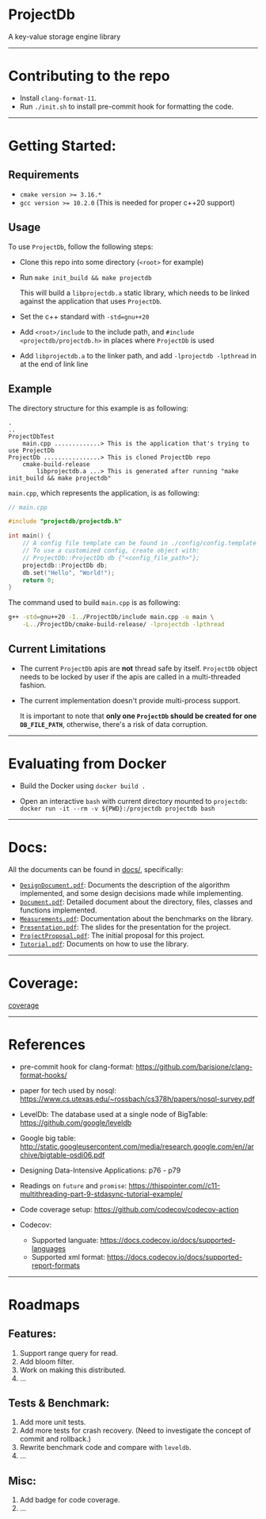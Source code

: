 # __ProjectDb__

A key-value storage engine library

---

# Contributing to the repo

- Install `clang-format-11`.
- Run `./init.sh` to install pre-commit hook for formatting the code.

---

# Getting Started:

## Requirements

- `cmake version >= 3.16.*`
- `gcc version >= 10.2.0` (This is needed for proper c++20 support)

## Usage

To use `ProjectDb`, follow the following steps:

- Clone this repo into some directory (`<root>` for example)

- Run `make init_build && make projectdb`
  
    This will build a `libprojectdb.a` static library, which needs to be linked against the application that uses `ProjectDb`.

- Set the c++ standard with `-std=gnu++20`

- Add `<root>/include` to the include path, and `#include <projectdb/projectdb.h>` in places where `ProjectDb` is used

- Add `libprojectdb.a` to the linker path, and add `-lprojectdb -lpthread` in at the end of link line

## Example

The directory structure for this example is as following:
```
.
..
ProjectDbTest
    main.cpp .............> This is the application that's trying to use ProjectDb
ProjectDb ................> This is cloned ProjectDb repo 
    cmake-build-release
        libprojectdb.a ...> This is generated after running "make init_build && make projectdb"
```

`main.cpp`, which represents the application, is as following:

```c++
// main.cpp

#include "projectdb/projectdb.h"

int main() {
    // A config file template can be found in ./config/config.template
    // To use a customized config, create object with:
    // ProjectDb::ProjectDb db {"<config_file_path>"};
    projectdb::ProjectDb db;
    db.set("Hello", "World!");
    return 0;
}
```

The command used to build `main.cpp` is as following:

```bash
g++ -std=gnu++20 -I../ProjectDb/include main.cpp -o main \
    -L../ProjectDb/cmake-build-release/ -lprojectdb -lpthread
```

## Current Limitations

- The current `ProjectDb` apis are __not__ thread safe by itself. `ProjectDb` object needs to be locked by user if the apis are called in a multi-threaded fashion. 

- The current implementation doesn't provide multi-process support. 

  It is important to note that __only one `ProjectDb` should be created for one `DB_FILE_PATH`__, otherwise, there's a risk of data corruption.

---

# Evaluating from Docker

- Build the Docker using `docker build .`

- Open an interactive `bash` with current directory mounted to `projectdb`: `docker run -it --rm -v ${PWD}:/projectdb projectdb bash`

---

# Docs:

All the documents can be found in [docs/](https://github.com/mli9502/ProjectDb/tree/main/docs), specifically:

- [`DesignDocument.pdf`](https://github.com/mli9502/ProjectDb/blob/main/docs/DesignDocument.pdf): Documents the description of the algorithm implemented, and some design decisions made while implementing.
- [`Document.pdf`](https://github.com/mli9502/ProjectDb/blob/main/docs/Document.pdf): Detailed document about the directory, files, classes and functions implemented.
- [`Measurements.pdf`](https://github.com/mli9502/ProjectDb/blob/main/docs/Measurements.pdf): Documentation about the benchmarks on the library.
- [`Presentation.pdf`](https://github.com/mli9502/ProjectDb/blob/main/docs/Presentation.pdf): The slides for the presentation for the project.
- [`ProjectProposal.pdf`](https://github.com/mli9502/ProjectDb/blob/main/docs/ProjectProposal.pdf): The initial proposal for this project.
- [`Tutorial.pdf`](https://github.com/mli9502/ProjectDb/blob/main/docs/Tutorial.pdf): Documents on how to use the library.

---

# Coverage:

[coverage](coverage.html)

---

# References

- pre-commit hook for clang-format: https://github.com/barisione/clang-format-hooks/
- paper for tech used by nosql: https://www.cs.utexas.edu/~rossbach/cs378h/papers/nosql-survey.pdf
- LevelDb: The database used at a single node of BigTable: https://github.com/google/leveldb
- Google big table: http://static.googleusercontent.com/media/research.google.com/en//archive/bigtable-osdi06.pdf
- Designing Data-Intensive Applications: p76 - p79
- Readings on `future` and `promise`: https://thispointer.com//c11-multithreading-part-9-stdasync-tutorial-example/

- Code coverage setup: https://github.com/codecov/codecov-action
- Codecov: 
  - Supported languate: https://docs.codecov.io/docs/supported-languages
  - Supported xml format: https://docs.codecov.io/docs/supported-report-formats
---

# Roadmaps

## Features:

1. Support range query for read.
2. Add bloom filter.
3. Work on making this distributed.
4. ...

## Tests & Benchmark:

1. Add more unit tests.
2. Add more tests for crash recovery. (Need to investigate the concept of commit and rollback.)
3. Rewrite benchmark code and compare with `leveldb`.
4. ...

## Misc:
1. Add badge for code coverage.
2. ...

